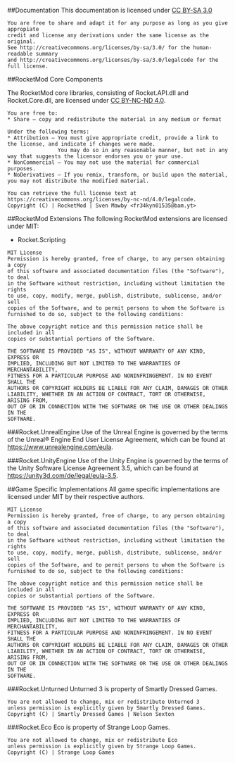 ##Documentation
This documentation is licensed under <a href="http://creativecommons.org/licenses/by-sa/3.0/">CC BY-SA 3.0</a>
```
You are free to share and adapt it for any purpose as long as you give appropiate 
credit and license any derivations under the same license as the original.
See http://creativecommons.org/licenses/by-sa/3.0/ for the human-readable summary
and http://creativecommons.org/licenses/by-sa/3.0/legalcode for the full license.
```

##RocketMod Core Components

The RocketMod core libraries, consisting of Rocket.API.dll and Rocket.Core.dll, are licensed under 
<a href="https://creativecommons.org/licenses/by-nc-nd/4.0/">CC BY-NC-ND 4.0</a>.
```
You are free to:
* Share — copy and redistribute the material in any medium or format

Under the following terms:
* Attribution — You must give appropriate credit, provide a link to the license, and indicate if changes were made. 
                You may do so in any reasonable manner, but not in any way that suggests the licensor endorses you or your use.
* NonCommercial — You may not use the material for commercial purposes.
* NoDerivatives — If you remix, transform, or build upon the material, you may not distribute the modified material.

You can retrieve the full license text at https://creativecommons.org/licenses/by-nc-nd/4.0/legalcode.
Copyright (C) | RocketMod | Sven Mawby <fr34kyn01535@bam.yt>
```

##RocketMod Extensions
The following RocketMod extensions are licensed under MIT:

* Rocket.Scripting

```
MIT License
Permission is hereby granted, free of charge, to any person obtaining a copy
of this software and associated documentation files (the "Software"), to deal
in the Software without restriction, including without limitation the rights
to use, copy, modify, merge, publish, distribute, sublicense, and/or sell
copies of the Software, and to permit persons to whom the Software is
furnished to do so, subject to the following conditions:

The above copyright notice and this permission notice shall be included in all
copies or substantial portions of the Software.

THE SOFTWARE IS PROVIDED "AS IS", WITHOUT WARRANTY OF ANY KIND, EXPRESS OR
IMPLIED, INCLUDING BUT NOT LIMITED TO THE WARRANTIES OF MERCHANTABILITY,
FITNESS FOR A PARTICULAR PURPOSE AND NONINFRINGEMENT. IN NO EVENT SHALL THE
AUTHORS OR COPYRIGHT HOLDERS BE LIABLE FOR ANY CLAIM, DAMAGES OR OTHER
LIABILITY, WHETHER IN AN ACTION OF CONTRACT, TORT OR OTHERWISE, ARISING FROM,
OUT OF OR IN CONNECTION WITH THE SOFTWARE OR THE USE OR OTHER DEALINGS IN THE
SOFTWARE.
```

###Rocket.UnrealEngine
Use of the Unreal Engine is governed by the terms of the Unreal® Engine End User License Agreement, which can be found at https://www.unrealengine.com/eula.

###Rocket.UnityEngine
Use of the Unity Engine is governed by the terms of the Unity Software License Agreement 3.5, which can be found at https://unity3d.com/de/legal/eula-3.5.



##Game Specific Implementations
All game specific implementations are licensed under MIT by their respective authors. 

```
MIT License
Permission is hereby granted, free of charge, to any person obtaining a copy
of this software and associated documentation files (the "Software"), to deal
in the Software without restriction, including without limitation the rights
to use, copy, modify, merge, publish, distribute, sublicense, and/or sell
copies of the Software, and to permit persons to whom the Software is
furnished to do so, subject to the following conditions:

The above copyright notice and this permission notice shall be included in all
copies or substantial portions of the Software.

THE SOFTWARE IS PROVIDED "AS IS", WITHOUT WARRANTY OF ANY KIND, EXPRESS OR
IMPLIED, INCLUDING BUT NOT LIMITED TO THE WARRANTIES OF MERCHANTABILITY,
FITNESS FOR A PARTICULAR PURPOSE AND NONINFRINGEMENT. IN NO EVENT SHALL THE
AUTHORS OR COPYRIGHT HOLDERS BE LIABLE FOR ANY CLAIM, DAMAGES OR OTHER
LIABILITY, WHETHER IN AN ACTION OF CONTRACT, TORT OR OTHERWISE, ARISING FROM,
OUT OF OR IN CONNECTION WITH THE SOFTWARE OR THE USE OR OTHER DEALINGS IN THE
SOFTWARE.
```


###Rocket.Unturned
Unturned 3 is property of Smartly Dressed Games.	
```
You are not allowed to change, mix or redistribute Unturned 3	
unless permission is explicitly given by Smartly Dressed Games.	
Copyright (C) | Smartly Dressed Games | Nelson Sexton
```

###Rocket.Eco
Eco is property of Strange Loop Games.
```
You are not allowed to change, mix or redistribute Eco
unless permission is explicitly given by Strange Loop Games.
Copyright (C) | Strange Loop Games
```